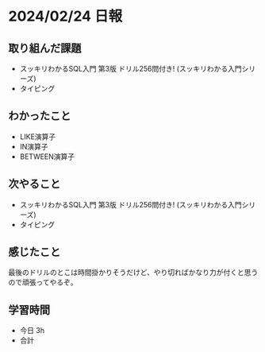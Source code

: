 # 2024/02/24 日報

## 取り組んだ課題
- スッキリわかるSQL入門 第3版 ドリル256問付き! (スッキリわかる入門シリーズ)
- タイピング

## わかったこと
- LIKE演算子
- IN演算子
- BETWEEN演算子

## 次やること
- スッキリわかるSQL入門 第3版 ドリル256問付き! (スッキリわかる入門シリーズ)
- タイピング

## 感じたこと
最後のドリルのとこは時間掛かりそうだけど、やり切ればかなり力が付くと思うので頑張ってやるぞ。

## 学習時間
- 今日 3h
- 合計 
